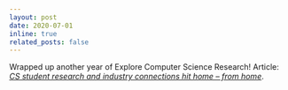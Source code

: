 ```yaml
---
layout: post
date: 2020-07-01
inline: true
related_posts: false
---
```


Wrapped up another year of Explore Computer Science Research! Article: *[CS student research and industry connections hit home – from home](https://ai.engin.umich.edu/stories/cs-student-research-and-industry-connections-hit-home-from-home)*.